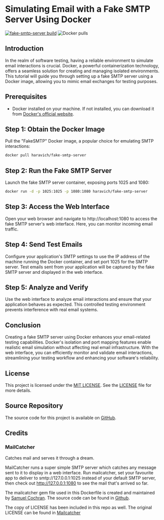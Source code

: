 # Simulating Email with a Fake SMTP Server Using Docker

[![fake-smtp-server build](https://github.com/haravich/fake-smtp-server/actions/workflows/docker-publish.yml/badge.svg)](https://github.com/haravich/fake-smtp-server/actions/workflows/docker-publish.yml) ![Docker pulls](https://img.shields.io/docker/pulls/haravich/fake-smtp-server)

## Introduction

In the realm of software testing, having a reliable environment to simulate email interactions is crucial. Docker, a powerful containerization technology, offers a seamless solution for creating and managing isolated environments. This tutorial will guide you through setting up a fake SMTP server using a Docker image, allowing you to mimic email exchanges for testing purposes.

## Prerequisites

- Docker installed on your machine. If not installed, you can download it from [Docker's official website](https://www.docker.com/get-started).

## Step 1: Obtain the Docker Image

Pull the "FakeSMTP" Docker image, a popular choice for emulating SMTP interactions:

```bash
docker pull haravich/fake-smtp-server
```

## Step 2: Run the Fake SMTP Server

Launch the fake SMTP server container, exposing ports 1025 and 1080:

```bash
docker run -d -p 1025:1025 -p 1080:1080 haravich/fake-smtp-server
```

## Step 3: Access the Web Interface

Open your web browser and navigate to http://localhost:1080 to access the fake SMTP server's web interface. Here, you can monitor incoming email traffic.

## Step 4: Send Test Emails

Configure your application's SMTP settings to use the IP address of the machine running the Docker container, and set port 1025 for the SMTP server. Test emails sent from your application will be captured by the fake SMTP server and displayed in the web interface.

## Step 5: Analyze and Verify

Use the web interface to analyze email interactions and ensure that your application behaves as expected. This controlled testing environment prevents interference with real email systems.

## Conclusion
Creating a fake SMTP server using Docker enhances your email-related testing capabilities. Docker's isolation and port mapping features enable realistic email simulation without affecting real email infrastructure. With the web interface, you can efficiently monitor and validate email interactions, streamlining your testing workflow and enhancing your software's reliability.

## License

This project is licensed under the [MIT LICENSE](LICENSE).
See the [LICENSE](LICENSE) file for more details.

## Source Repository

The source code for this project is available on [GitHub](https://github.com/haravich/fake-smtp-server).

## Credits

### MailCatcher 

Catches mail and serves it through a dream.

MailCatcher runs a super simple SMTP server which catches any message sent to it to display in a web interface. Run mailcatcher, set your favourite app to deliver to smtp://127.0.0.1:1025 instead of your default SMTP server, then check out http://127.0.0.1:1080 to see the mail that's arrived so far.

The mailcatcher gem file used in this Dockerfile is created and maintained by [Samuel Cochran](https://github.com/sj26). The source code can be found in [Github](https://github.com/sj26/mailcatcher).

The copy of LICENSE has been included in this repo as well. The original LICENSE can be found in [Mailcatcher](https://github.com/sj26/mailcatcher/blob/main/LICENSE)